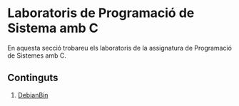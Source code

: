 # Laboratoris de Programació de Sistema amb C

En aquesta secció trobareu els laboratoris de la assignatura de Programació de Sistemes amb C.

## Continguts

1. [DebianBin](./lab1/debianbin.md)
